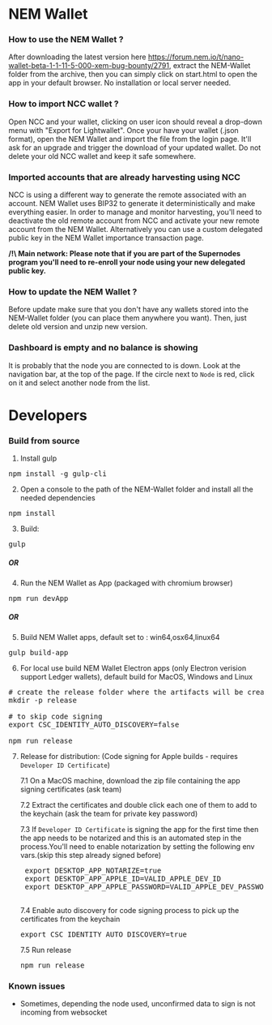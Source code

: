 # NEM Wallet #

### How to use the NEM Wallet ? ###

After downloading the latest version here https://forum.nem.io/t/nano-wallet-beta-1-1-11-5-000-xem-bug-bounty/2791, extract the NEM-Wallet folder from the archive, then you can simply click on start.html to open the app in your default browser. No installation or local server needed.

### How to import NCC wallet ? ###

Open NCC and your wallet, clicking on user icon should reveal a drop-down menu with "Export for Lightwallet".
Once your have your wallet (.json format), open the NEM Wallet and import the file from the login page. It'll ask for an upgrade and trigger the download of your updated wallet.
Do not delete your old NCC wallet and keep it safe somewhere.

### Imported accounts that are already harvesting using NCC ###

NCC is using a different way to generate the remote associated with an account. NEM Wallet uses BIP32 to generate it deterministically and make everything easier. In order to manage and monitor harvesting, you'll need to deactivate the old remote account from NCC and activate your new remote account from the NEM Wallet. Alternatively you can use a custom delegated public key in the NEM Wallet importance transaction page.

**/!\ Main network: Please note that if you are part of the Supernodes program you'll need to re-enroll your node using your new delegated public key.**

### How to update the NEM Wallet ? ###

Before update make sure that you don't have any wallets stored into the NEM-Wallet folder (you can place them anywhere you want). Then, just delete old version and unzip new version.

###  Dashboard is empty and no balance is showing ###

It is probably that the node you are connected to is down.
Look at the navigation bar, at the top of the page.
If the circle next to `Node` is red, click on it and select another node from the list.

# Developers #

### Build from source ###

1) Install gulp

<pre>npm install -g gulp-cli</pre>

2) Open a console to the path of the NEM-Wallet folder and install all the needed dependencies

<pre>npm install</pre>

3) Build:

<pre>gulp</pre>

##### OR #####

4) Run the NEM Wallet as App (packaged with chromium browser)

<pre>npm run devApp</pre>

##### OR #####

5) Build NEM Wallet apps, default set to : win64,osx64,linux64

<pre>gulp build-app</pre>

6) For local use build NEM Wallet Electron apps (only Electron verision support Ledger wallets), default build for MacOS, Windows and Linux

<pre>
# create the release folder where the artifacts will be created
mkdir -p release

# to skip code signing
export CSC_IDENTITY_AUTO_DISCOVERY=false

npm run release
</pre>

7) Release for distribution: (Code signing for Apple builds - requires `Developer ID Certificate`)

    7.1 On a MacOS machine, download the zip file containing the app signing certificates (ask team)

    7.2 Extract the certificates and double click each one of them to add to the keychain (ask the team for private key password)
    
    7.3 If `Developer ID Certificate` is signing the app for the first time then the app needs to be notarized and this is an automated step in the process.You'll need to enable notarization by setting the following env vars.(skip this step already signed before)

    <pre>
    export DESKTOP_APP_NOTARIZE=true
    export DESKTOP_APP_APPLE_ID=VALID_APPLE_DEV_ID
    export DESKTOP_APP_APPLE_PASSWORD=VALID_APPLE_DEV_PASSWORD
    </pre>
    
    7.4 Enable auto discovery for code signing process to pick up the certificates from the keychain

    <pre>export CSC_IDENTITY_AUTO_DISCOVERY=true</pre>

    7.5 Run release
    <pre>npm run release</pre>
        

### Known issues ###

- Sometimes, depending the node used, unconfirmed data to sign is not incoming from websocket
